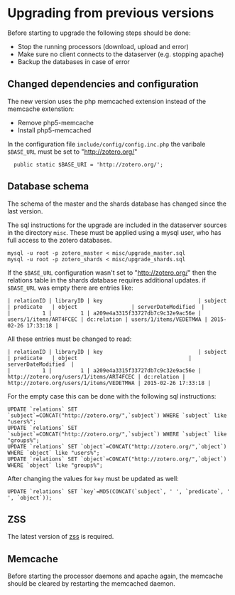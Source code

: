 # Upgrading from previous versions
Before starting to upgrade the following steps should be done:

* Stop the running processors (download, upload and error)
* Make sure no client connects to the dataserver (e.g. stopping apache)
* Backup the databases in case of error

## Changed dependencies and configuration
The new version uses the php memcached extension instead of the memcache extenstion:

* Remove php5-memcache
* Install php5-memcached

In the configuration file `include/config/config.inc.php` the varibale `$BASE_URL` must be set to "http://zotero.org/"

      public static $BASE_URI = 'http://zotero.org/';

## Database schema
The schema of the master and the shards database has changed since the last version.

The sql instructions for the upgrade are included in the dataserver sources in the directory `misc`. These must be applied using a mysql user, who has full access to the zotero databases.

    mysql -u root -p zotero_master < misc/upgrade_master.sql
    mysql -u root -p zotero_shards < misc/upgrade_shards.sql

If the `$BASE_URL` configuration wasn't set to "http://zotero.org/" then the relations table in the shards database requires additional updates.
if `$BASE_URL` was empty there are entries like:

    | relationID | libraryID | key                              | subject                | predicate   | object                 | serverDateModified  |
    |          1 |         1 | a209e4a3315f33727db7c9c32e9ac56e | users/1/items/ART4FCEC | dc:relation | users/1/items/VEDETMWA | 2015-02-26 17:33:18 |

All these entries must be changed to read:

    | relationID | libraryID | key                              | subject                                  | predicate   | object                                   | serverDateModified  |
    |          1 |         1 | a209e4a3315f33727db7c9c32e9ac56e | http://zotero.org/users/1/items/ART4FCEC | dc:relation | http://zotero.org/users/1/items/VEDETMWA | 2015-02-26 17:33:18 |

For the empty case this can be done with the following sql instructions:

    UPDATE `relations` SET `subject`=CONCAT("http://zotero.org/",`subject`) WHERE `subject` like "users%";
    UPDATE `relations` SET `subject`=CONCAT("http://zotero.org/",`subject`) WHERE `subject` like "groups%";
    UPDATE `relations` SET `object`=CONCAT("http://zotero.org/",`object`) WHERE `object` like "users%";
    UPDATE `relations` SET `object`=CONCAT("http://zotero.org/",`object`) WHERE `object` like "groups%";

After changing the values for `key` must be updated as well:

    UPDATE `relations` SET `key`=MD5(CONCAT(`subject`, ' ', `predicate`, ' ', `object`));

## ZSS
The latest version of [zss](http://git.27o.de/zss) is required.

## Memcache
Before starting the processor daemons and apache again, the memcache should be cleared by restarting the memcached daemon.
